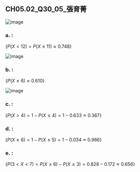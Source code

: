 ## CH05.02_Q30_05_張育菁 

![image](https://github.com/user-attachments/assets/a6957248-9450-4e23-8094-17ae78080fb8)

### a. :  

$\{
P(X < 12)=
P(X \le 11)
\approx 0.748
\}$

![image](https://github.com/user-attachments/assets/af3098f0-3bde-4771-b40e-712d938f87f0)

### b. :  

$\{
P(X \le 6)
\approx 0.610
\}$

![image](https://github.com/user-attachments/assets/2508f504-ea57-4700-94cc-cb062cbd84fa)


### c. : 

$\{
P(X > 4)=
1-P(X \le 4)=
1-0.633
\approx 0.367
\}$

### d. : 

$\{
P(X \ge 6)=
1-P(X \le 5)=
1-0.034
\approx 0.966
\}$


### e. : 

$\{
P(3<X<7)=
P(X \le 6)-P(X \le 3)=
0.828-0.172
\approx 0.656
\}$
